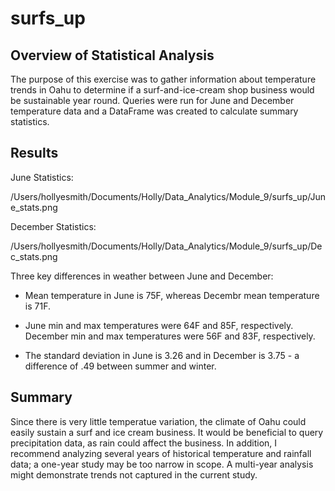# surfs_up

## Overview of Statistical Analysis
The purpose of this exercise was to gather information about temperature trends in Oahu to determine if a surf-and-ice-cream shop business would be sustainable year round. Queries were run for June and December temperature data and a DataFrame was created to calculate summary statistics.

## Results
June Statistics:

/Users/hollyesmith/Documents/Holly/Data_Analytics/Module_9/surfs_up/June_stats.png

December Statistics:

/Users/hollyesmith/Documents/Holly/Data_Analytics/Module_9/surfs_up/Dec_stats.png

Three key differences in weather between June and December:

- Mean temperature in June is 75F, whereas Decembr mean temperature is 71F.

- June min and max temperatures were 64F and 85F, respectively. December min and max temperatures were 56F and 83F, respectively. 

- The standard deviation in June is 3.26 and in December is 3.75 - a difference of .49 between summer and winter.

## Summary

Since there is very little temperatue variation, the climate of Oahu could easily sustain a surf and ice cream business. It would be beneficial to query precipitation data, as rain could affect the business. In addition, I recommend analyzing several years of historical temperature and rainfall data; a one-year study may be too narrow in scope. A multi-year analysis might demonstrate trends not captured in the current study.
